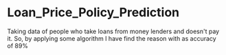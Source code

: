 # Loan_Price_Policy_Prediction
Taking data of people who take loans from money lenders and doesn't pay it. So, by applying some algorithm I have find the reason with as accuracy of 89%
